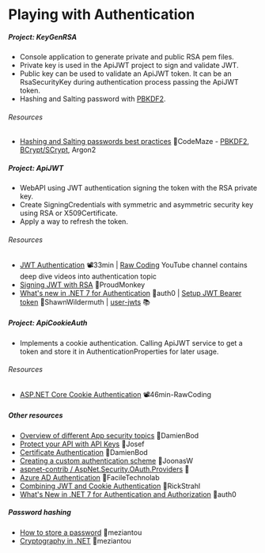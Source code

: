 # Playing with Authentication

##### Project: KeyGenRSA

- Console application to generate private and public RSA pem files.
- Private key is used in the ApiJWT project to sign and validate JWT.
- Public key can be used to validate an ApiJWT token. It can be an RsaSecurityKey during authentication process passing the ApiJWT token.
- Hashing and Salting password with [PBKDF2](KeyGenRSA/Hashing_PBKDF2.cs).
###### Resources
- [Hashing and Salting passwords best practices](https://code-maze.com/csharp-hashing-salting-passwords-best-practices/) 📓CodeMaze - [PBKDF2](KeyGenRSA/Hashing_PBKDF2.cs), [BCrypt/SCrypt](https://github.com/BcryptNet/bcrypt.net), Argon2

##### Project: ApiJWT

- WebAPI using JWT authentication signing the token with the RSA private key.
- Create SigningCredentials with symmetric and asymmetric security key using RSA or X509Certificate.
- Apply a way to refresh the token.

###### Resources
- [JWT Authentication](https://youtu.be/8FvN5bhVYxY) 📽️33min | [Raw Coding](https://www.youtube.com/@RawCoding/videos) YouTube channel contains deep dive videos into authentication topic
- [Signing JWT with RSA](https://vmsdurano.com/-net-core-3-1-signing-jwt-with-rsa/) 📓ProudMonkey
- [What's new in .NET 7 for Authentication](https://auth0.com/blog/whats-new-in-dotnet-7-for-authentication-and-authorization/) 📓auth0 | [Setup JWT Bearer token](https://wildermuth.com/2022/12/07/changes-in-jwt-bearer-tokens-in-dotnet-7/) 📓ShawnWildermuth | [user-jwts](https://learn.microsoft.com/en-us/aspnet/core/security/authentication/jwt-authn) 📚

##### Project: ApiCookieAuth

- Implements a cookie authentication. Calling ApiJWT service to get a token and store it in AuthenticationProperties for later usage.
###### Resources
- [ASP.NET Core Cookie Authentication](https://youtu.be/hw2B6SZj8y8) 📽️46min-RawCoding

##### Other resources

- [Overview of different App security topics](https://github.com/damienbod/aspnetcore-standup-authn-authz) 👤DamienBod
- [Protect your API with API Keys](https://josefottosson.se/asp-net-core-protect-your-api-with-api-keys/) 📓Josef
- [Certificate Authentication](https://damienbod.com/2019/06/13/certificate-authentication-in-asp-net-core-3-0/) 📓DamienBod
- [Creating a custom authentication scheme](https://joonasw.net/view/creating-auth-scheme-in-aspnet-core-2/) 📓JoonasW
- [aspnet-contrib / AspNet.Security.OAuth.Providers](https://github.com/aspnet-contrib/AspNet.Security.OAuth.Providers) 👤
- [Azure AD Authentication](https://www.faciletechnolab.com/blog/2021/4/13/how-to-implement-azure-ad-authentication-in-aspnet-core-50-web-application) 📓FacileTechnolab
- [Combining JWT and Cookie Authentication](https://weblog.west-wind.com/posts/2022/Mar/29/Combining-Bearer-Token-and-Cookie-Auth-in-ASPNET) 📓RickStrahl
- [What's New in .NET 7 for Authentication and Authorization](https://auth0.com/blog/whats-new-in-dotnet-7-for-authentication-and-authorization) 📓auth0

##### Password hashing
- [How to store a password](https://www.meziantou.net/how-to-store-a-password-in-a-web-application.htm) 📓meziantou
- [Cryptography in .NET](https://www.meziantou.net/cryptography-in-dotnet.htm) 📓meziantou